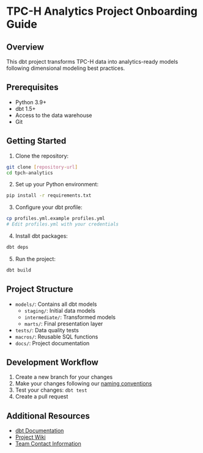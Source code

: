 # TPC-H Analytics Project Onboarding Guide

## Overview

This dbt project transforms TPC-H data into analytics-ready models following dimensional modeling best practices.

## Prerequisites

- Python 3.9+
- dbt 1.5+
- Access to the data warehouse
- Git

## Getting Started

1. Clone the repository:

```bash
git clone [repository-url]
cd tpch-analytics
```

2. Set up your Python environment:

```bash
pip install -r requirements.txt
```

3. Configure your dbt profile:

```bash
cp profiles.yml.example profiles.yml
# Edit profiles.yml with your credentials
```

4. Install dbt packages:

```bash
dbt deps
```

5. Run the project:

```bash
dbt build
```

## Project Structure

- `models/`: Contains all dbt models
  - `staging/`: Initial data models
  - `intermediate/`: Transformed models
  - `marts/`: Final presentation layer
- `tests/`: Data quality tests
- `macros/`: Reusable SQL functions
- `docs/`: Project documentation

## Development Workflow

1. Create a new branch for your changes
2. Make your changes following our [naming conventions](decisions/adr-001-naming-conventions.md)
3. Test your changes: `dbt test`
4. Create a pull request

## Additional Resources

- [dbt Documentation](https://docs.getdbt.com)
- [Project Wiki](link-to-wiki)
- [Team Contact Information](link-to-contacts)
